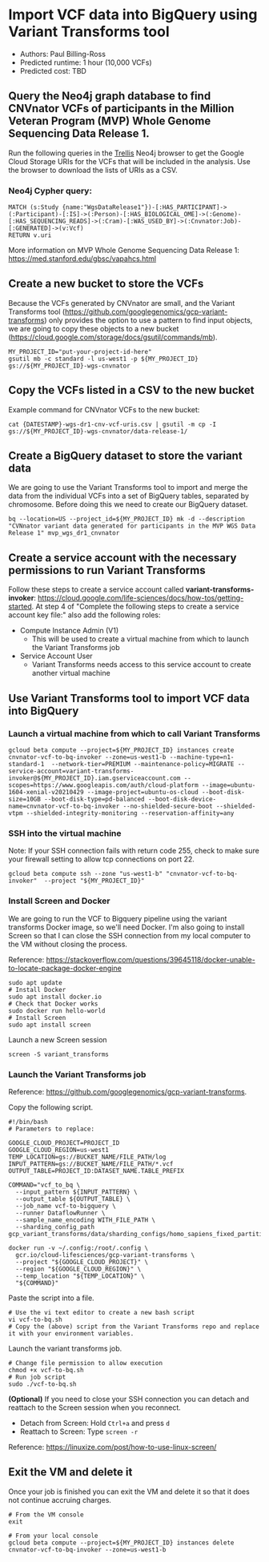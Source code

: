 # Import VCF data into BigQuery using Variant Transforms tool
* Authors: Paul Billing-Ross
* Predicted runtime: 1 hour (10,000 VCFs)
* Predicted cost: TBD

## Query the Neo4j graph database to find CNVnator VCFs of participants in the Million Veteran Program (MVP) Whole Genome Sequencing Data Release 1.

Run the following queries in the [Trellis](https://trellis-data-management.readthedocs.io/en/latest/) Neo4j browser to get the Google Cloud Storage URIs for the VCFs that will be included in the analysis. 
Use the browser to download the lists of URIs as a CSV.

### Neo4j Cypher query:
```
MATCH (s:Study {name:"WgsDataRelease1"})-[:HAS_PARTICIPANT]->(:Participant)-[:IS]->(:Person)-[:HAS_BIOLOGICAL_OME]->(:Genome)-[:HAS_SEQUENCING_READS]->(:Cram)-[:WAS_USED_BY]->(:Cnvnator:Job)-[:GENERATED]->(v:Vcf)
RETURN v.uri
```

More information on MVP Whole Genome Sequencing Data Release 1: https://med.stanford.edu/gbsc/vapahcs.html

## Create a new bucket to store the VCFs
Because the VCFs generated by CNVnator are small, and the Variant Transforms tool (https://github.com/googlegenomics/gcp-variant-transforms) only provides the option to use a pattern to find input objects, 
we are going to copy these objects to a new bucket (https://cloud.google.com/storage/docs/gsutil/commands/mb).

```
MY_PROJECT_ID="put-your-project-id-here"
gsutil mb -c standard -l us-west1 -p ${MY_PROJECT_ID} gs://${MY_PROJECT_ID}-wgs-cnvnator
```

## Copy the VCFs listed in a CSV to the new bucket

Example command for CNVnator VCFs to the new bucket:

```
cat {DATESTAMP}-wgs-dr1-cnv-vcf-uris.csv | gsutil -m cp -I gs://${MY_PROJECT_ID}-wgs-cnvnator/data-release-1/
```

## Create a BigQuery dataset to store the variant data

We are going to use the Variant Transforms tool to import and merge the data from the individual VCFs into a set of BigQuery tables, separated by chromosome. 
Before doing this we need to create our BigQuery dataset.

```
bq --location=US --project_id=${MY_PROJECT_ID} mk -d --description "CVNnator variant data generated for participants in the MVP WGS Data Release 1" mvp_wgs_dr1_cnvnator
```

## Create a service account with the necessary permissions to run Variant Transforms

Follow these steps to create a service account called **variant-transforms-invoker**: https://cloud.google.com/life-sciences/docs/how-tos/getting-started.
At step 4 of "Complete the following steps to create a service account key file:" also add the following roles:

* Compute Instance Admin (V1)
  * This will be used to create a virtual machine from which to launch the Variant Transforms job 
* Service Account User
  * Variant Transforms needs access to this service account to create another virtual machine

## Use Variant Transforms tool to import VCF data into BigQuery

### Launch a virtual machine from which to call Variant Transforms

```
gcloud beta compute --project=${MY_PROJECT_ID} instances create cnvnator-vcf-to-bq-invoker --zone=us-west1-b --machine-type=n1-standard-1  --network-tier=PREMIUM --maintenance-policy=MIGRATE --service-account=variant-transforms-invoker@${MY_PROJECT_ID}.iam.gserviceaccount.com --scopes=https://www.googleapis.com/auth/cloud-platform --image=ubuntu-1604-xenial-v20210429 --image-project=ubuntu-os-cloud --boot-disk-size=10GB --boot-disk-type=pd-balanced --boot-disk-device-name=cnvnator-vcf-to-bq-invoker --no-shielded-secure-boot --shielded-vtpm --shielded-integrity-monitoring --reservation-affinity=any
```

### SSH into the virtual machine

Note: If your SSH connection fails with return code 255, check to make sure your firewall setting to allow tcp connections on port 22.

```
gcloud beta compute ssh --zone "us-west1-b" "cnvnator-vcf-to-bq-invoker"  --project "${MY_PROJECT_ID}"
```

### Install Screen and Docker

We are going to run the VCF to Bigquery pipeline using the variant transforms Docker image, so we'll need Docker. I'm also going to install Screen so that I can close the SSH connection from my local computer to the VM without closing the process.

Reference: https://stackoverflow.com/questions/39645118/docker-unable-to-locate-package-docker-engine

```
sudo apt update
# Install Docker
sudo apt install docker.io
# Check that Docker works
sudo docker run hello-world
# Install Screen
sudo apt install screen
```

Launch a new Screen session
```
screen -S variant_transforms
```

### Launch the Variant Transforms job

Reference: https://github.com/googlegenomics/gcp-variant-transforms.

Copy the following script.

```
#!/bin/bash
# Parameters to replace:

GOOGLE_CLOUD_PROJECT=PROJECT_ID
GOOGLE_CLOUD_REGION=us-west1
TEMP_LOCATION=gs://BUCKET_NAME/FILE_PATH/log
INPUT_PATTERN=gs://BUCKET_NAME/FILE_PATH/*.vcf
OUTPUT_TABLE=PROJECT_ID:DATASET_NAME.TABLE_PREFIX

COMMAND="vcf_to_bq \
  --input_pattern ${INPUT_PATTERN} \
  --output_table ${OUTPUT_TABLE} \
  --job_name vcf-to-bigquery \
  --runner DataflowRunner \
  --sample_name_encoding WITH_FILE_PATH \
  --sharding_config_path gcp_variant_transforms/data/sharding_configs/homo_sapiens_fixed_partitions.yaml"

docker run -v ~/.config:/root/.config \
  gcr.io/cloud-lifesciences/gcp-variant-transforms \
  --project "${GOOGLE_CLOUD_PROJECT}" \
  --region "${GOOGLE_CLOUD_REGION}" \
  --temp_location "${TEMP_LOCATION}" \
  "${COMMAND}"
```

Paste the script into a file.

```
# Use the vi text editor to create a new bash script
vi vcf-to-bq.sh
# Copy the (above) script from the Variant Transforms repo and replace it with your environment variables.
```

Launch the variant transforms job.

```
# Change file permission to allow execution
chmod +x vcf-to-bq.sh
# Run job script
sudo ./vcf-to-bq.sh
```

**(Optional)** If you need to close your SSH connection you can detach and reattach to the Screen session when you reconnect.

* Detach from Screen: Hold `Ctrl+a` and press `d`
* Reattach to Screen: Type `screen -r`

Reference: https://linuxize.com/post/how-to-use-linux-screen/


## Exit the VM and delete it

Once your job is finished you can exit the VM and delete it so that it does not continue accruing charges.

```
# From the VM console
exit
```

```
# From your local console
gcloud beta compute --project=${MY_PROJECT_ID} instances delete cnvnator-vcf-to-bq-invoker --zone=us-west1-b
```
